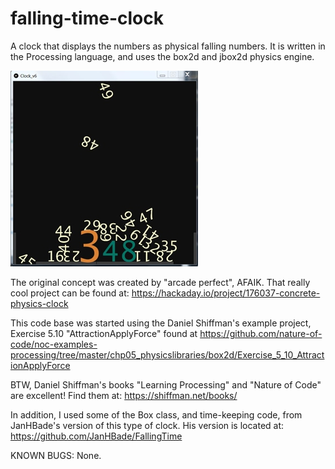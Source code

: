 # falling-time-clock
A clock that displays the numbers as physical falling numbers.
It is written in the Processing language, and uses the box2d and jbox2d physics engine.

![screenshot](https://github.com/delhatch/falling-time-clock/blob/main/fallingclock2.jpg)

The original concept was created by "arcade perfect", AFAIK. That really cool project can be found at: https://hackaday.io/project/176037-concrete-physics-clock
  
This code base was started using the Daniel Shiffman's example project, Exercise 5.10 "AttractionApplyForce" found at https://github.com/nature-of-code/noc-examples-processing/tree/master/chp05_physicslibraries/box2d/Exercise_5_10_AttractionApplyForce

BTW, Daniel Shiffman's books "Learning Processing" and "Nature of Code" are excellent! Find them at: https://shiffman.net/books/

In addition, I used some of the Box class, and time-keeping code, from JanHBade's version of this type of clock. His version is located at: https://github.com/JanHBade/FallingTime

KNOWN BUGS:
None.
